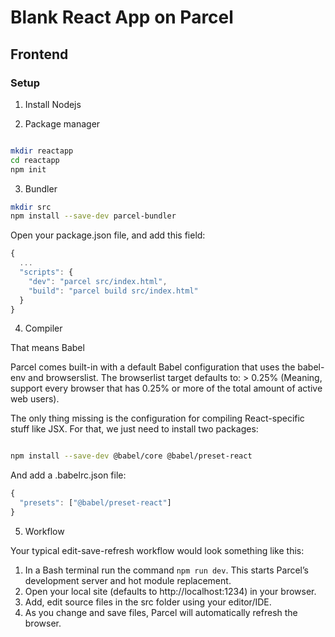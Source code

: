 # Blank React App on Parcel

## Frontend

### Setup

1. Install Nodejs

2. Package manager

```bash

mkdir reactapp
cd reactapp
npm init

```

3. Bundler

```bash
mkdir src
npm install --save-dev parcel-bundler

```

Open your package.json file, and add this field:

```js
{
  ...
  "scripts": {
    "dev": "parcel src/index.html",
    "build": "parcel build src/index.html"
  }
}
```

4. Compiler

That means Babel

Parcel comes built-in with a default Babel configuration that uses the babel-env and browserslist.
The browserlist target defaults to: > 0.25% (Meaning, support every browser that has 0.25% or more of the total amount of active web users).

The only thing missing is the configuration for compiling React-specific stuff like JSX. For that, we just need to install two packages:

```bash

npm install --save-dev @babel/core @babel/preset-react

```

And add a .babelrc.json file:

```js
{
  "presets": ["@babel/preset-react"]
}
```

5. Workflow

Your typical edit-save-refresh workflow would look something like this:

  1. In a Bash terminal run the command `npm run dev`. This starts Parcel’s development server and hot module replacement.
  2. Open your local site (defaults to http://localhost:1234) in your browser.
  3. Add, edit source files in the src folder using your editor/IDE.
  4. As you change and save files, Parcel will automatically refresh the browser.
